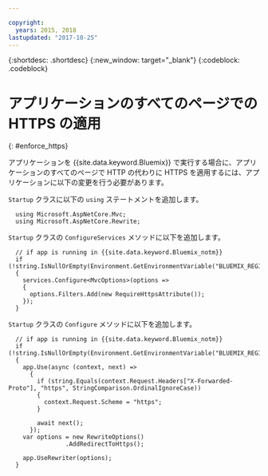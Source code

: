 ```yaml
---

copyright:
  years: 2015, 2018
lastupdated: "2017-10-25"
---
```


{:shortdesc: .shortdesc}
{:new_window: target="_blank"}
{:codeblock: .codeblock}

# アプリケーションのすべてのページでの HTTPS の適用
{: #enforce_https}

アプリケーションを {{site.data.keyword.Bluemix}} で実行する場合に、アプリケーションのすべてのページで HTTP の代わりに HTTPS を適用するには、アプリケーションに以下の変更を行う必要があります。

`Startup` クラスに以下の `using` ステートメントを追加します。

```
  using Microsoft.AspNetCore.Mvc;
  using Microsoft.AspNetCore.Rewrite;
```

`Startup` クラスの `ConfigureServices` メソッドに以下を追加します。

```
  // if app is running in {{site.data.keyword.Bluemix_notm}}
  if (!string.IsNullOrEmpty(Environment.GetEnvironmentVariable("BLUEMIX_REGION")))
  {
    services.Configure<MvcOptions>(options =>
    {
      options.Filters.Add(new RequireHttpsAttribute());
    });
  }
```

`Startup` クラスの `Configure` メソッドに以下を追加します。

```
  // if app is running in {{site.data.keyword.Bluemix_notm}}
  if (!string.IsNullOrEmpty(Environment.GetEnvironmentVariable("BLUEMIX_REGION")))
  {
    app.Use(async (context, next) =>
      {
        if (string.Equals(context.Request.Headers["X-Forwarded-Proto"], "https", StringComparison.OrdinalIgnoreCase))
        {
          context.Request.Scheme = "https";
        }

        await next();
      });
    var options = new RewriteOptions()
                .AddRedirectToHttps();

    app.UseRewriter(options);
  }
```

